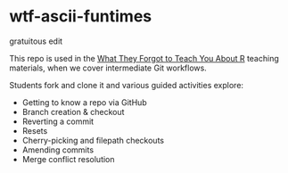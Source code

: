 # wtf-ascii-funtimes

gratuitous edit

This repo is used in the [What They Forgot to Teach You About R](https://rstats.wtf) teaching materials, when we cover intermediate Git workflows.

Students fork and clone it and various guided activities explore:

  * Getting to know a repo via GitHub
  * Branch creation & checkout
  * Reverting a commit
  * Resets
  * Cherry-picking and filepath checkouts
  * Amending commits
  * Merge conflict resolution
